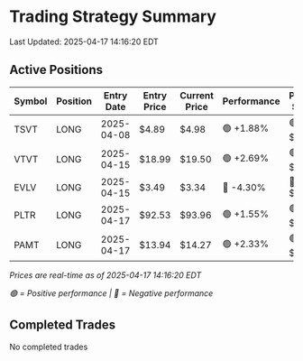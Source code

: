 # Trading Strategy Summary

Last Updated: 2025-04-17 14:16:20 EDT

## Active Positions

| Symbol | Position | Entry Date | Entry Price | Current Price | Performance | P/L per Share |
|--------|----------|------------|-------------|---------------|-------------|--------------|
| TSVT | LONG | 2025-04-08 | $4.89 | $4.98 | 🟢 +1.88% | 🟢 $+0.09 |
| VTVT | LONG | 2025-04-15 | $18.99 | $19.50 | 🟢 +2.69% | 🟢 $+0.51 |
| EVLV | LONG | 2025-04-15 | $3.49 | $3.34 | 🔴 -4.30% | 🔴 $-0.15 |
| PLTR | LONG | 2025-04-17 | $92.53 | $93.96 | 🟢 +1.55% | 🟢 $+1.43 |
| PAMT | LONG | 2025-04-17 | $13.94 | $14.27 | 🟢 +2.33% | 🟢 $+0.33 |

*Prices are real-time as of 2025-04-17 14:16:20 EDT*

*🟢 = Positive performance | 🔴 = Negative performance*

## Completed Trades

No completed trades